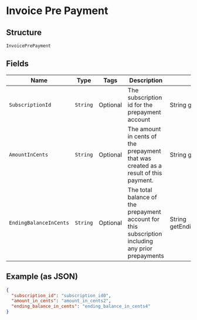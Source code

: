 
# Invoice Pre Payment

## Structure

`InvoicePrePayment`

## Fields

| Name | Type | Tags | Description | Getter | Setter |
|  --- | --- | --- | --- | --- | --- |
| `SubscriptionId` | `String` | Optional | The subscription id for the prepayment account | String getSubscriptionId() | setSubscriptionId(String subscriptionId) |
| `AmountInCents` | `String` | Optional | The amount in cents of the prepayment that was created as a result of this payment. | String getAmountInCents() | setAmountInCents(String amountInCents) |
| `EndingBalanceInCents` | `String` | Optional | The total balance of the prepayment account for this subscription including any prior prepayments | String getEndingBalanceInCents() | setEndingBalanceInCents(String endingBalanceInCents) |

## Example (as JSON)

```json
{
  "subscription_id": "subscription_id0",
  "amount_in_cents": "amount_in_cents2",
  "ending_balance_in_cents": "ending_balance_in_cents4"
}
```

